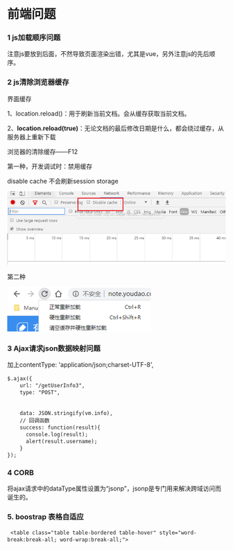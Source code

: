 # 前端问题

### 1 js加载顺序问题

注意js要放到后面，不然导致页面渲染出错，尤其是vue，另外注意js的先后顺序。



### 2 js清除浏览器缓存

界面缓存

1、location.reload()：用于刷新当前文档。会从缓存获取当前文档。

2、**location.reload(true)**：无论文档的最后修改日期是什么，都会绕过缓存，从服务器上重新下载



浏览器的清除缓存——F12

第一种，开发调试时：禁用缓存

disable cache 不会刷新session storage

![image.png](images/console.png)

第二种

![image.png](images/clearcache.png)



### 3 Ajax请求json数据映射问题

加上contentType: 'application/json;charset-UTF-8',

```
$.ajax({
    url: "/getUserInfo3",
    type: "POST",


    data: JSON.stringify(vm.info),
    // 回调函数
    success: function(result){
      console.log(result);
      alert(result.username);
    }
});
```



### 4 CORB

将ajax请求中的dataType属性设置为“jsonp”，jsonp是专门用来解决跨域访问而诞生的。





### 5. boostrap 表格自适应

```
 <table class="table table-bordered table-hover" style="word-break:break-all; word-wrap:break-all;">
```